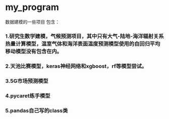 # my_program
数据建模的一些项目
包含：
### 1.研究生数学建模，气候预测项目，其中只有大气-陆地-海洋辐射关系热量计算模型，温室气体和海洋表面温度预测模型使用的自回归平均移动模型没有包含在内。
### 2.天池比赛模型，keras神经网络和xgboost，rf等模型尝试。
### 3.5G市场预测模型
### 4.pycaret练手模型
### 5.pandas自己写的class类
